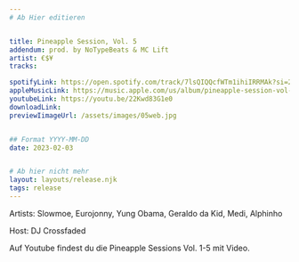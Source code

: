 ```yaml
---
# Ab Hier editieren


title: Pineapple Session, Vol. 5
addendum: prod. by NoTypeBeats & MC Lift
artist: €$¥
tracks:

spotifyLink: https://open.spotify.com/track/7lsQIQQcfWTm1ihiIRRMAk?si=25934fee29724d9a
appleMusicLink: https://music.apple.com/us/album/pineapple-session-vol-5-feat-slowmoe-eurojonny-yung/1667696831?i=1667697319
youtubeLink: https://youtu.be/22Kwd83G1e0
downloadLink: 
previewIimageUrl: /assets/images/05web.jpg


## Format YYYY-MM-DD
date: 2023-02-03


# Ab hier nicht mehr
layout: layouts/release.njk
tags: release
---
```


Artists: Slowmoe, Eurojonny, Yung Obama, Geraldo da Kid, Medi, Alphinho

Host: DJ Crossfaded

Auf Youtube findest du die Pineapple Sessions Vol. 1-5 mit Video.
